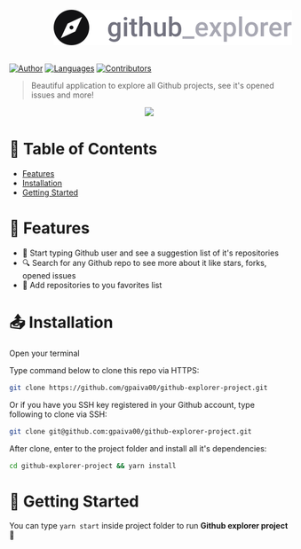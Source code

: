 <p align="center">
  <img src="./src/assets/logo.svg" style="margin: 16px 80px"/>
</p>

[![Author](https://img.shields.io/badge/author-GabrielPaiva-7159c1?style=flat-square)](https://github.com/gpaiva00)
[![Languages](https://img.shields.io/github/languages/count/gpaiva00/github-explorer-project?color=7159c1&style=flat-square)](#)
[![Contributors](https://img.shields.io/github/contributors/gpaiva00/github-explorer-project?color=7159c1&style=flat-square)](https://github.com/gpaiva00/github-explorer-project/graphs/contributors)

> Beautiful application to explore all Github projects, see it's opened issues and more!

<p align="center">
  <img src="./src/assets/demo.gif?raw=true" />
</p>

# :page_facing_up: Table of Contents

* [Features](#rocket-features)
* [Installation](#outbox_tray-installation)
* [Getting Started](#runner-getting-started)

# :rocket: Features

* 👤 Start typing Github user and see a suggestion list of it's repositories
* 🔍 Search for any Github repo to see more about it like stars, forks, opened issues
* 💜 Add repositories to you favorites list

# :outbox_tray: Installation
Open your terminal

Type command below to clone this repo via HTTPS:
```bash
git clone https://github.com/gpaiva00/github-explorer-project.git
```
Or if you have you SSH key registered in your Github account, type following to clone via SSH:
```bash
git clone git@github.com:gpaiva00/github-explorer-project.git
```

After clone, enter to the project folder and install all it's dependencies:
```bash
cd github-explorer-project && yarn install
```

# :runner: Getting Started
You can type ```yarn start``` inside project folder to run **Github explorer project** 🎉
